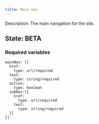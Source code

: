 ```yaml
---
title: Main nav
---
```

Description: The main navigation for the site.
## State: BETA
### Required variables
~~~
mainNav: [{
  href:
    type: url/required
  text:
    type: string/required
  active:
    type: boolean
  subNav:[{
    href:
      type: url/required
    text:
      type: string/required
  }]
}]
~~~
